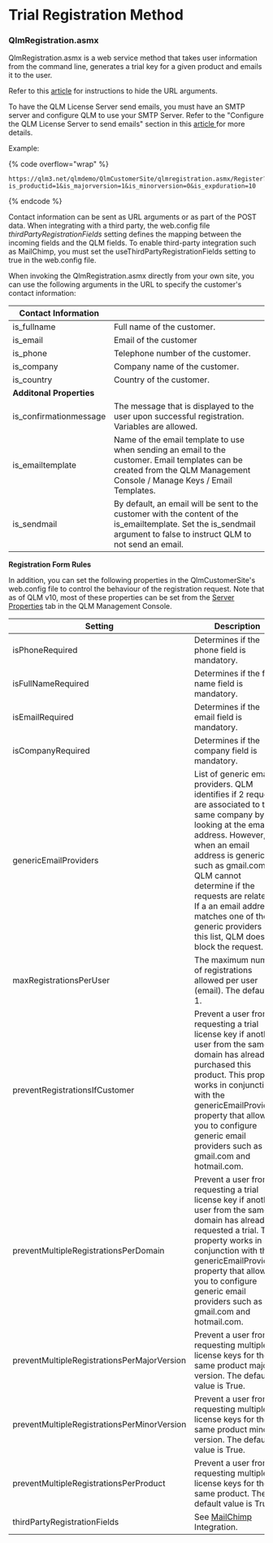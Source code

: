 # Trial Registration Method

### QlmRegistration.asmx  <a href="#h_01hdm5wzxvd26qzx28grcvv5dk" id="h_01hdm5wzxvd26qzx28grcvv5dk"></a>

QlmRegistration.asmx is a web service method that takes user information from the command line, generates a trial key for a given product and emails it to the user.

Refer to this [article](https://support.soraco.co/hc/en-us/articles/211568803-How-to-hide-the-URL-arguments-of-the-QlmRegistrationForm-aspx-or-QlmRegistration-asmx-pages) for instructions to hide the URL arguments.

To have the QLM License Server send emails, you must have an SMTP server and configure QLM to use your SMTP Server. Refer to the "Configure the QLM License Server to send emails" section in this [article ](https://support.soraco.co/hc/en-us/articles/207894796-How-to-configure-QLM-to-send-mail-using-SMTP)for more details.

Example:

{% code overflow="wrap" %}
```
https://qlm3.net/qlmdemo/QlmCustomerSite/qlmregistration.asmx/Register?is_productid=1&is_majorversion=1&is_minorversion=0&is_expduration=10
```
{% endcode %}

&#x20;Contact information can be sent as URL arguments or as part of the POST data. When integrating with a third party, the web.config file _thirdPartyRegistrationFields_ setting defines the mapping between the incoming fields and the QLM fields. To enable third-party integration such as MailChimp, you must set the useThirdPartyRegistrationFields setting to true in the web.config file.

When invoking the QlmRegistration.asmx directly from your own site, you can use the following arguments in the URL to specify the customer's contact information:

| **Contact Information**  |                                                                                                                                                                           |
| ------------------------ | ------------------------------------------------------------------------------------------------------------------------------------------------------------------------- |
| is\_fullname             | Full name of the customer.                                                                                                                                                |
| is\_email                | Email of the customer                                                                                                                                                     |
| is\_phone                | Telephone number of the customer.                                                                                                                                         |
| is\_company              | Company name of the customer.                                                                                                                                             |
| is\_country              | Country of the customer.                                                                                                                                                  |
| **Additonal Properties** |                                                                                                                                                                           |
| is\_confirmationmessage  | The message that is displayed to the user upon successful registration. Variables are allowed.                                                                            |
| is\_emailtemplate        | Name of the email template to use when sending an email to the customer. Email templates can be created from the QLM Management Console / Manage Keys / Email Templates.  |
| is\_sendmail             | By default, an email will be sent to the customer with the content of the is\_emailtemplate. Set the is\_sendmail argument to false to instruct QLM to not send an email. |

**Registration Form Rules**

In addition, you can set the following properties in the QlmCustomerSite's web.config file to control the behaviour of the registration request. Note that as of QLM v10, most of these properties can be set from the [Server Properties](https://support.soraco.co/hc/en-us/articles/207920563-Server-Properties) tab in the QLM Management Console.

| **Setting**                                 | **Description**                                                                                                                                                                                                                                                                                                                                           |
| ------------------------------------------- | --------------------------------------------------------------------------------------------------------------------------------------------------------------------------------------------------------------------------------------------------------------------------------------------------------------------------------------------------------- |
| isPhoneRequired                             | Determines if the phone field is mandatory.                                                                                                                                                                                                                                                                                                               |
| isFullNameRequired                          | Determines if the full name field is mandatory.                                                                                                                                                                                                                                                                                                           |
| isEmailRequired                             | Determines if the email field is mandatory.                                                                                                                                                                                                                                                                                                               |
| isCompanyRequired                           | Determines if the company field is mandatory.                                                                                                                                                                                                                                                                                                             |
| genericEmailProviders                       | List of generic email providers. QLM identifies if 2 requests are associated to the same company by looking at the email address. However, when an email address is generic such as gmail.com, QLM cannot determine if the requests are related. If a an email address matches one of the generic providers in this list, QLM does not block the request. |
| maxRegistrationsPerUser                     | The maximum number of registrations allowed per user (email). The default is 1.                                                                                                                                                                                                                                                                           |
| preventRegistrationsIfCustomer              | Prevent a user from requesting a trial license key if another user from the same domain has already purchased this product. This property works in conjunction with the genericEmailProviders property that allows you to configure generic email providers such as gmail.com and hotmail.com.                                                            |
| preventMultipleRegistrationsPerDomain       | Prevent a user from requesting a trial license key if another user from the same domain has already requested a trial. This property works in conjunction with the genericEmailProviders property that allows you to configure generic email providers such as gmail.com and hotmail.com.                                                                 |
| preventMultipleRegistrationsPerMajorVersion | Prevent a user from requesting multiple license keys for the same product major version. The default value is True.                                                                                                                                                                                                                                       |
| preventMultipleRegistrationsPerMinorVersion | Prevent a user from requesting multiple license keys for the same product minor version. The default value is True.                                                                                                                                                                                                                                       |
| preventMultipleRegistrationsPerProduct      | Prevent a user from requesting multiple license keys for the same product. The default value is True.                                                                                                                                                                                                                                                     |
| thirdPartyRegistrationFields                | See [MailChimp ](https://support.soraco.co/hc/en-us/articles/206203030-Quick-License-Manager-Integration-with-MailChimp)Integration.                                                                                                                                                                                                                      |
